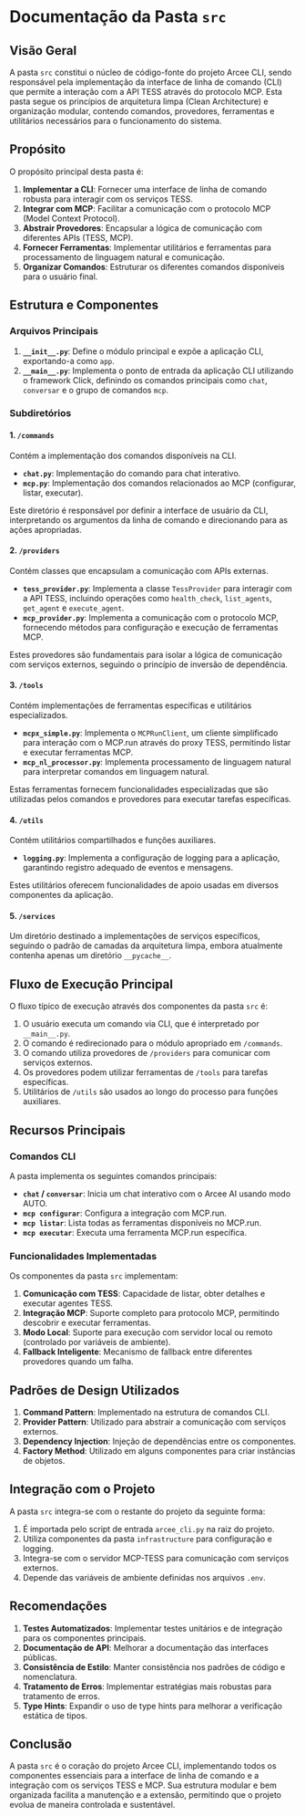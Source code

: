 # Documentação da Pasta `src`

## Visão Geral

A pasta `src` constitui o núcleo de código-fonte do projeto Arcee CLI, sendo responsável pela implementação da interface de linha de comando (CLI) que permite a interação com a API TESS através do protocolo MCP. Esta pasta segue os princípios de arquitetura limpa (Clean Architecture) e organização modular, contendo comandos, provedores, ferramentas e utilitários necessários para o funcionamento do sistema.

## Propósito

O propósito principal desta pasta é:

1. **Implementar a CLI**: Fornecer uma interface de linha de comando robusta para interagir com os serviços TESS.
2. **Integrar com MCP**: Facilitar a comunicação com o protocolo MCP (Model Context Protocol).
3. **Abstrair Provedores**: Encapsular a lógica de comunicação com diferentes APIs (TESS, MCP).
4. **Fornecer Ferramentas**: Implementar utilitários e ferramentas para processamento de linguagem natural e comunicação.
5. **Organizar Comandos**: Estruturar os diferentes comandos disponíveis para o usuário final.

## Estrutura e Componentes

### Arquivos Principais

1. **`__init__.py`**: Define o módulo principal e expõe a aplicação CLI, exportando-a como `app`.
2. **`__main__.py`**: Implementa o ponto de entrada da aplicação CLI utilizando o framework Click, definindo os comandos principais como `chat`, `conversar` e o grupo de comandos `mcp`.

### Subdiretórios

#### 1. `/commands`

Contém a implementação dos comandos disponíveis na CLI.

- **`chat.py`**: Implementação do comando para chat interativo.
- **`mcp.py`**: Implementação dos comandos relacionados ao MCP (configurar, listar, executar).

Este diretório é responsável por definir a interface de usuário da CLI, interpretando os argumentos da linha de comando e direcionando para as ações apropriadas.

#### 2. `/providers`

Contém classes que encapsulam a comunicação com APIs externas.

- **`tess_provider.py`**: Implementa a classe `TessProvider` para interagir com a API TESS, incluindo operações como `health_check`, `list_agents`, `get_agent` e `execute_agent`.
- **`mcp_provider.py`**: Implementa a comunicação com o protocolo MCP, fornecendo métodos para configuração e execução de ferramentas MCP.

Estes provedores são fundamentais para isolar a lógica de comunicação com serviços externos, seguindo o princípio de inversão de dependência.

#### 3. `/tools`

Contém implementações de ferramentas específicas e utilitários especializados.

- **`mcpx_simple.py`**: Implementa o `MCPRunClient`, um cliente simplificado para interação com o MCP.run através do proxy TESS, permitindo listar e executar ferramentas MCP.
- **`mcp_nl_processor.py`**: Implementa processamento de linguagem natural para interpretar comandos em linguagem natural.

Estas ferramentas fornecem funcionalidades especializadas que são utilizadas pelos comandos e provedores para executar tarefas específicas.

#### 4. `/utils`

Contém utilitários compartilhados e funções auxiliares.

- **`logging.py`**: Implementa a configuração de logging para a aplicação, garantindo registro adequado de eventos e mensagens.

Estes utilitários oferecem funcionalidades de apoio usadas em diversos componentes da aplicação.

#### 5. `/services`

Um diretório destinado a implementações de serviços específicos, seguindo o padrão de camadas da arquitetura limpa, embora atualmente contenha apenas um diretório `__pycache__`.

## Fluxo de Execução Principal

O fluxo típico de execução através dos componentes da pasta `src` é:

1. O usuário executa um comando via CLI, que é interpretado por `__main__.py`.
2. O comando é redirecionado para o módulo apropriado em `/commands`.
3. O comando utiliza provedores de `/providers` para comunicar com serviços externos.
4. Os provedores podem utilizar ferramentas de `/tools` para tarefas específicas.
5. Utilitários de `/utils` são usados ao longo do processo para funções auxiliares.

## Recursos Principais

### Comandos CLI

A pasta implementa os seguintes comandos principais:

- **`chat` / `conversar`**: Inicia um chat interativo com o Arcee AI usando modo AUTO.
- **`mcp configurar`**: Configura a integração com MCP.run.
- **`mcp listar`**: Lista todas as ferramentas disponíveis no MCP.run.
- **`mcp executar`**: Executa uma ferramenta MCP.run específica.

### Funcionalidades Implementadas

Os componentes da pasta `src` implementam:

1. **Comunicação com TESS**: Capacidade de listar, obter detalhes e executar agentes TESS.
2. **Integração MCP**: Suporte completo para protocolo MCP, permitindo descobrir e executar ferramentas.
3. **Modo Local**: Suporte para execução com servidor local ou remoto (controlado por variáveis de ambiente).
4. **Fallback Inteligente**: Mecanismo de fallback entre diferentes provedores quando um falha.

## Padrões de Design Utilizados

1. **Command Pattern**: Implementado na estrutura de comandos CLI.
2. **Provider Pattern**: Utilizado para abstrair a comunicação com serviços externos.
3. **Dependency Injection**: Injeção de dependências entre os componentes.
4. **Factory Method**: Utilizado em alguns componentes para criar instâncias de objetos.

## Integração com o Projeto

A pasta `src` integra-se com o restante do projeto da seguinte forma:

1. É importada pelo script de entrada `arcee_cli.py` na raiz do projeto.
2. Utiliza componentes da pasta `infrastructure` para configuração e logging.
3. Integra-se com o servidor MCP-TESS para comunicação com serviços externos.
4. Depende das variáveis de ambiente definidas nos arquivos `.env`.

## Recomendações

1. **Testes Automatizados**: Implementar testes unitários e de integração para os componentes principais.
2. **Documentação de API**: Melhorar a documentação das interfaces públicas.
3. **Consistência de Estilo**: Manter consistência nos padrões de código e nomenclatura.
4. **Tratamento de Erros**: Implementar estratégias mais robustas para tratamento de erros.
5. **Type Hints**: Expandir o uso de type hints para melhorar a verificação estática de tipos.

## Conclusão

A pasta `src` é o coração do projeto Arcee CLI, implementando todos os componentes essenciais para a interface de linha de comando e a integração com os serviços TESS e MCP. Sua estrutura modular e bem organizada facilita a manutenção e a extensão, permitindo que o projeto evolua de maneira controlada e sustentável. 